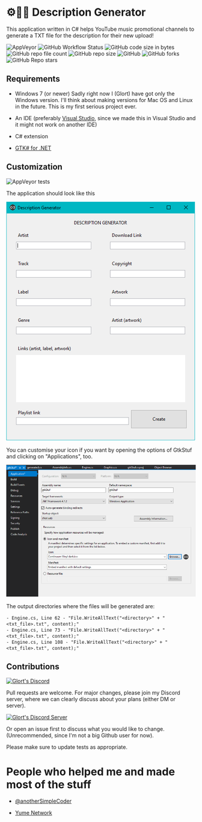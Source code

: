 # ⚙️📃📎 Description Generator

This application written in C# helps YouTube music promotional channels to generate a TXT file for the description for their new upload!

![AppVeyor](https://img.shields.io/appveyor/build/glort572/DescGen_v1)
![GitHub Workflow Status](https://img.shields.io/github/workflow/status/glort572/DescGen_v1/main)
![GitHub code size in bytes](https://img.shields.io/github/languages/code-size/glort572/DescGen_v1?style=plastic)
![GitHub repo file count](https://img.shields.io/github/directory-file-count/glort572/main)
![GitHub repo size](https://img.shields.io/github/repo-size/glort572/DescGen_v1)
![GitHub](https://img.shields.io/github/license/glort572/DescGen_v1)
![GitHub forks](https://img.shields.io/github/forks/glort572/DescGen_v1?style=social)
![GitHub Repo stars](https://img.shields.io/github/stars/glort572/DescGen_v1?style=flat-square)

## Requirements

- Windows 7 (or newer)
  Sadly right now I (Glort) have got only the Windows version. I'll think about making versions for Mac OS and Linux in the future. This is my first serious project ever.

- An IDE (preferably [Visual Studio](https://visualstudio.microsoft.com/), since we made this in Visual Studio and it might not work on another IDE)

- C# extension

- [GTK# for .NET](https://www.mono-project.com/download/vs/#download-win)

## Customization

![AppVeyor tests](https://img.shields.io/appveyor/tests/glort572/DescGen_v1)

The application should look like this

![Description Generator overview image](https://github.com/Glort572/DescGen_v1/blob/main/274228536_1803190053209722_5676189503320417653_n.png)

You can customise your icon if you want by opening the options of GtkStuf and clicking on "Applications", too.

![Customisation](https://github.com/Glort572/DescGen_v1/blob/main/274140338_264980035807401_1429805827351658119_n.png)

The output directories where the files will be generated are:

```
- Engine.cs, Line 62 - "File.WriteAllText("<directory>" + "<txt_file>.txt", content);"
- Engine.cs, Line 73 - "File.WriteAllText("<directory>" + "<txt_file>.txt", content);"
- Engine.cs, Line 108 - "File.WriteAllText("<directory>" + "<txt_file>.txt", content);"
```

## Contributions

[![Glort's Discord](https://img.shields.io/discord/860490236269559828?color=purple&label=Discord&logo=discord&logoColor=green&style=plastic)](https://discord.gg/TRWRhbJp6W)

Pull requests are welcome. For major changes, please join my Discord server, where we can clearly discuss about your plans (either DM or server).

[![Glort's Discord Server](https://invidget.switchblade.xyz/TRWRhbJp6W)](https://discord.gg/TRWRhbJp6W)

Or open an issue first to discuss what you would like to change. (Unrecommended, since I'm not a big Github user for now).

Please make sure to update tests as appropriate.


# People who helped me and made most of the stuff

- [@anotherSimpleCoder](https://github.com/anotherSimpleCoder/)

- [Yume Network](https://www.youtube.com/c/YumeNetwork)
